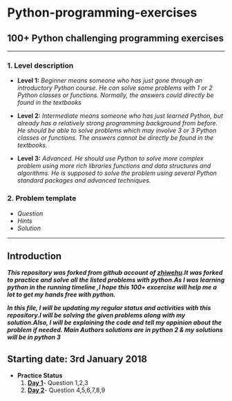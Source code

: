 # Python-programming-exercises

## 100+ Python challenging programming exercises
-----------------
### 1.	Level description

- **Level 1:**	*Beginner means someone who has just gone through an introductory Python course. He can solve some problems with 1 or 2 Python classes or functions. Normally, the answers could directly be found in the textbooks*

- **Level 2:**	*Intermediate means someone who has just learned Python, but already has a relatively strong programming background from before. He should be able to solve problems which may involve 3 or 3 Python classes or functions. The answers cannot be directly be found in the textbooks.*

- **Level 3:**	*Advanced. He should use Python to solve more complex problem using more rich libraries functions and data structures and algorithms. He is supposed to solve the problem using several Python standard packages and advanced techniques.*

### 2.	Problem template

* *Question*
* *Hints*
* *Solution*

-----------------
##	Introduction 

***This repository was forked from github account of [zhiwehu](https://github.com/zhiwehu/Python-programming-exercises).It was forked to practice and solve all the listed problems with python.As I was learning python in the running timeline ,I hope this 100+ excercise will help me a lot to get my hands free with python.***

***In this file, I will be updating my regular status and activities with this repository.I will be solving the given problems along with my solution.Also, I will be explaining the code and tell my oppinion about the problem if needed. Main Authors solutions are in python 2 & my solutions will be in python 3***

Starting date: 3rd January 2018 
-------------------------------
* **Practice Status**
   1. **[Day 1](https://github.com/darkprinx/Python-programming-exercises/blob/master/Day%201.md "Day 1 Status")**- Question 1,2,3 
   2. **[Day 2](https://github.com/darkprinx/Python-programming-exercises/blob/master/Day%202.md "Day 2 Status")**- Question 4,5,6,7,8,9
